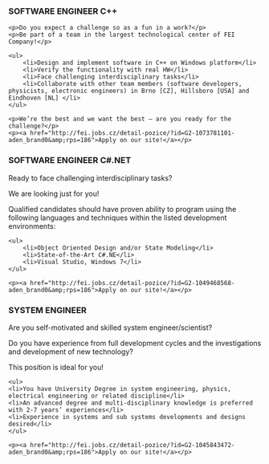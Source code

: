 <div class="col-md-4">
    <h3>SOFTWARE ENGINEER C++</h3>

    <p>Do you expect a challenge so as a fun in a work?</p>
    <p>Be part of a team in the largest technological center of FEI Company!</p>

    <ul>
        <li>Design and implement software in C++ on Windows platform</li>
        <li>Verify the functionality with real HW</li>
        <li>Face challenging interdisciplinary tasks</li>
        <li>Collaborate with other team members (software developers, physicists, electronic engineers) in Brno [CZ], Hillsboro [USA] and Eindhoven [NL] </li>
    </ul>

    <p>We’re the best and we want the best – are you ready for the challenge?</p>
    <p><a href="http://fei.jobs.cz/detail-pozice/?id=G2-1073781101-aden_brand0&amp;rps=186">Apply on our site!</a></p>
</div>
<div class="col-md-4">
    <h3>SOFTWARE ENGINEER C#.NET</h3>
    <p>Ready to face challenging interdisciplinary tasks?</p>
    <p>We are looking just for you!</p>
    <p>Qualified candidates should have proven ability to program using the following languages and techniques within the listed development environments:</p>

    <ul>
        <li>Object Oriented Design and/or State Modeling</li>
        <li>State-of-the-Art C#.NE</li>
        <li>Visual Studio, Windows 7</li>
    </ul>

    <p><a href="http://fei.jobs.cz/detail-pozice/?id=G2-1049468568-aden_brand0&amp;rps=186">Apply on our site!</a></p>
</div>
<div class="col-md-4">
    <h3>SYSTEM ENGINEER</h3>
    <p>Are you self-motivated and skilled system engineer/scientist?</p>
    <p>Do you have experience from full development cycles and the investigations and development of new technology?</p>
    <p>This position is ideal for you!</p>

    <ul>
    <li>You have University Degree in system engineering, physics, electrical engineering or related discipline</li>
    <li>An advanced degree and multi-disciplinary knowledge is preferred with 2-7 years’ experiences</li>
    <li>Experience in systems and sub systems developments and designs desired</li>
    </ul>

    <p><a href="http://fei.jobs.cz/detail-pozice/?id=G2-1045843472-aden_brand0&amp;rps=186">Apply on our site!</a></p>
</div>